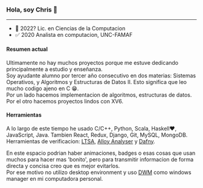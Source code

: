 ### Hola, soy Chris 👋
---
- 🚀 2022? Lic. en Ciencias de la Computacion
- ️️️✅ 2020  Analista en computacion, UNC-FAMAF

#### Resumen actual
Ultimamente no hay muchos proyectos porque me estuve dedicando principalmente a estudio y enseñanza.  
Soy ayudante alumno por tercer año consecutivo en dos materias: Sistemas Operativos, y Algoritmos y Estructuras de Datos II.
Esto significa que leo mucho codigo ajeno en C 😁.  
Por un lado hacemos implementacion de algoritmos, estructuras de datos.
Por el otro hacemos proyectos lindos con XV6.

#### Herramientas
A lo largo de este tiempo he usado C/C++, Python, Scala, Haskell️️️️❤️, JavaScript, Java. Tambien React, Redux, Django, Git, MySQL, MongoDB.   
Herramientas de verificacion: [LTSA](https://www.doc.ic.ac.uk/ltsa/), [Alloy Analyser](https://alloytools.org/) y [Dafny](https://www.microsoft.com/en-us/research/project/dafny-a-language-and-program-verifier-for-functional-correctness/).

En este espacio podrian haber animaciones, badges o esas cosas que usan muchos para hacer mas 'bonito', pero para transmitir informacion de
forma directa y concisa creo que es mejor evitarlos.  
Por ese motivo no utilizo desktop environment y uso [DWM](https://dwm.suckless.org/) como windows manager en mi computadora personal.

<!--
**morenocl/morenocl** is a ✨ _special_ ✨ repository because its `README.md` (this file) appears on your GitHub profile.

Here are some ideas to get you started:

- 🔭 I’m currently working on ...
- 🌱 I’m currently learning ...
- 👯 I’m looking to collaborate on ...
- 🤔 I’m looking for help with ...
- 💬 Ask me about ...
- 📫 How to reach me: ...
- 😄 Pronouns: ...
- ⚡ Fun fact: ...
-->
